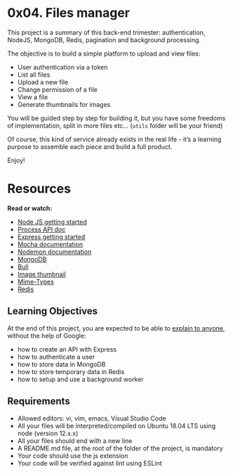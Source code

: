 # 0x04. Files manager

This project is a summary of this back-end trimester: authentication, NodeJS, MongoDB, Redis, pagination and background processing.

The objective is to build a simple platform to upload and view files:

- User authentication via a token
- List all files
- Upload a new file
- Change permission of a file
- View a file
- Generate thumbnails for images

You will be guided step by step for building it, but you have some freedoms of implementation, split in more files etc… (`utils` folder will be your friend)

Of course, this kind of service already exists in the real life - it’s a learning purpose to assemble each piece and build a full product.

Enjoy!

# Resources

__Read or watch:__

  - [Node JS getting started](https://nodejs.org/en/learn/getting-started/introduction-to-nodejs)
  - [Process API doc](https://node.readthedocs.io/en/latest/api/process/)
  - [Express getting started](https://expressjs.com/en/starter/installing.html)
  - [Mocha documentation](https://mochajs.org/)
  - [Nodemon documentation](https://github.com/remy/nodemon#nodemon)
  - [MongoDB](https://github.com/mongodb/node-mongodb-native)
  - [Bull](https://github.com/OptimalBits/bull)
  - [Image thumbnail](https://www.npmjs.com/package/image-thumbnail)
  - [Mime-Types](https://www.npmjs.com/package/mime-types)
  - [Redis](https://github.com/redis/node-redis)

## Learning Objectives

At the end of this project, you are expected to be able to [explain to anyone](https://fs.blog/feynman-learning-technique/), without the help of Google:

  - how to create an API with Express
  - how to authenticate a user
  - how to store data in MongoDB
  - how to store temporary data in Redis
  - how to setup and use a background worker

## Requirements

  - Allowed editors: vi, vim, emacs, Visual Studio Code
  - All your files will be interpreted/compiled on Ubuntu 18.04 LTS using node (version 12.x.x)
  - All your files should end with a new line
  - A README.md file, at the root of the folder of the project, is mandatory
  - Your code should use the js extension
  - Your code will be verified against lint using ESLint
